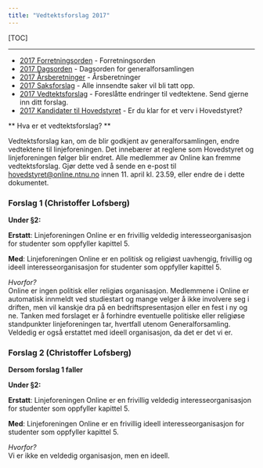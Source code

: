 ```yaml
---
title: "Vedtektsforslag 2017"
---
```


[TOC]

---

* [2017 Forretningsorden](/wiki/online/generalforsamlingen/2017/forretningsorden) - Forretningsorden
* [2017 Dagsorden](/wiki/online/generalforsamlingen/2017/dagsorden) - Dagsorden for generalforsamlingen
* [2017 Årsberetninger](/wiki/online/generalforsamlingen/2017/aarsberetninger) - Årsberetninger
* [2017 Saksforslag](/wiki/online/generalforsamlingen/2017/saksforslag) - Alle innsendte saker vil bli tatt opp.
* [2017 Vedtektsforslag](/wiki/online/generalforsamlingen/2017/vedtekstforslag) - Foreslåtte endringer til vedtektene. Send gjerne inn ditt forslag.
* [2017 Kandidater til Hovedstyret](/wiki/online/generalforsamlingen/2017/valg) - Er du klar for et verv i Hovedstyret?

** Hva er et vedtektsforslag? **

Vedtektsforslag kan, om de blir godkjent av generalforsamlingen, endre vedtektene til linjeforeningen. Det innebærer at reglene som Hovedstyret og linjeforeningen følger blir endret. Alle medlemmer av Online kan fremme vedtektsforslag. Gjør dette ved å sende en e-post til hovedstyret@online.ntnu.no innen 11. april kl. 23.59, eller endre de i dette dokumentet. 


### Forslag 1 (Christoffer Lofsberg)

**Under §2:**

**Erstatt**:
Linjeforeningen Online er en frivillig veldedig interesseorganisasjon for studenter som oppfyller kapittel 5. 

**Med**:
Linjeforeningen Online er en politisk og religiøst uavhengig, frivillig og ideell interesseorganisasjon for studenter som oppfyller kapittel 5.

_Hvorfor?_    
Online er ingen politisk eller religiøs organisasjon. Medlemmene i Online er automatisk innmeldt ved studiestart og mange velger å ikke involvere seg i driften, men vil kanskje dra på en bedriftspresentasjon eller en fest i ny og ne. Tanken med forslaget er å forhindre eventuelle politiske eller religiøse standpunkter linjeforeningen tar, hvertfall utenom Generalforsamling. Veldedig er også erstattet med ideell organisasjon, da det er det vi er.

### Forslag 2 (Christoffer Lofsberg)

**Dersom forslag 1 faller**   

**Under §2:**

**Erstatt**:
Linjeforeningen Online er en frivillig veldedig interesseorganisasjon for studenter som oppfyller kapittel 5. 

**Med**:
Linjeforeningen Online er en frivillig ideell interesseorganisasjon for studenter som oppfyller kapittel 5. 

_Hvorfor?_   
Vi er ikke en veldedig organisasjon, men en ideell.